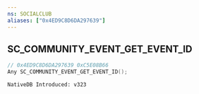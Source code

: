 ```yaml
---
ns: SOCIALCLUB
aliases: ["0x4ED9C8D6DA297639"]
---
```

## SC_COMMUNITY_EVENT_GET_EVENT_ID

```c
// 0x4ED9C8D6DA297639 0xC5E08B66
Any SC_COMMUNITY_EVENT_GET_EVENT_ID();
```

```
NativeDB Introduced: v323
```

